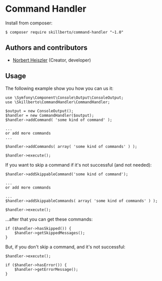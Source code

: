 # Command Handler

Install from composer:
```
$ composer require skillberto/command-handler "~1.0"
```

## Authors and contributors
* [Norbert Heiszler](heiszler.norbert@gmail.com) (Creator, developer)

## Usage

The following example show you how you can us it:
```
use \Symfony\Component\Console\Output\ConsoleOutput;
use \Skillberto\CommandHandler\CommandHandler;

$output = new ConsoleOutput();
$handler = new CommandHandler($output);
$handler->addCommand( 'some kind of command' );

...
or add more commands
...

$handler->addCommands( array( 'some kind of commands' ) );

$handler->execute();
```
If you want to skip a command if it's not successful (and not needed):
```
$handler->addSkippableCommand('some kind of command');

...
or add more commands

...
$handler->addSkippableCommands( array( 'some kind of commands' ) );

$handler->execute();
```
...after that you can get these commands:
```
if ($handler->hasSkipped()) {
    $handler->getSkippedMessages();
}
```
But, if you don't skip a command, and it's not successful:
```
$handler->execute();

if ($handler->hasError()) {
    $handler->getErrorMessage();
}
```